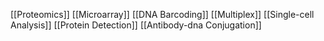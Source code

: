 [[Proteomics]]
[[Microarray]]
[[DNA Barcoding]]
[[Multiplex]]
[[Single-cell Analysis]]
[[Protein Detection]]
[[Antibody-dna Conjugation]]
